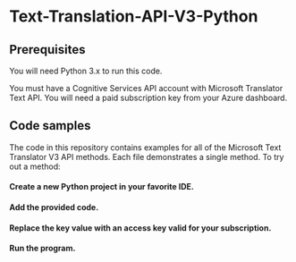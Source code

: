 # Text-Translation-API-V3-Python

## Prerequisites
You will need Python 3.x to run this code.

You must have a Cognitive Services API account with Microsoft Translator Text API. You will need a paid subscription key from your Azure dashboard.


## Code samples
The code in this repository contains examples for all of the Microsoft Text Translator V3 API methods. Each file demonstrates a single method. To try out a method:

#### Create a new Python project in your favorite IDE.
#### Add the provided code.
#### Replace the key value with an access key valid for your subscription.
#### Run the program.
